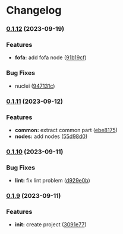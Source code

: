 # Changelog


### [0.1.12](https://github.com/yoshino-s/n8n-nodes-soar/compare/v0.1.11...v0.1.12) (2023-09-19)


### Features

* **fofa:** add fofa node ([91b19cf](https://github.com/yoshino-s/n8n-nodes-soar/commit/91b19cf300e1f9fd2c5eb21838ebb70bec0f31ce))


### Bug Fixes

* nuclei ([947131c](https://github.com/yoshino-s/n8n-nodes-soar/commit/947131c790d50ba38cdedabaa4966d55b1a53d8a))

### [0.1.11](https://github.com/yoshino-s/n8n-nodes-soar/compare/v0.1.10...v0.1.11) (2023-09-12)


### Features

* **common:** extract common part ([ebe8175](https://github.com/yoshino-s/n8n-nodes-soar/commit/ebe8175e72c9fc69919e910af50cbf6a98d3f10e))
* **nodes:** add nodes ([55d98d0](https://github.com/yoshino-s/n8n-nodes-soar/commit/55d98d039113bebd29cc23828ea0abc421998aaa))

### [0.1.10](https://github.com/yoshino-s/n8n-nodes-soar/compare/v0.1.9...v0.1.10) (2023-09-11)


### Bug Fixes

* **lint:** fix lint problem ([d929e0b](https://github.com/yoshino-s/n8n-nodes-soar/commit/d929e0b66dd111a7862836ddd68782449b43465b))

### [0.1.9](https://github.com/yoshino-s/n8n-nodes-soar/compare/v0.1.8...v0.1.9) (2023-09-11)


### Features

* **init:** create project ([3091e77](https://github.com/yoshino-s/n8n-nodes-soar/commit/3091e777ab0fc3207c74e7273141f2b588e98909))
